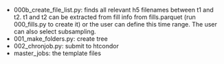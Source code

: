 - 000b_create_file_list.py: finds all relevant h5 filenames between t1 and t2. t1 and t2 can be extracted from fill info from fills.parquet (run 000_fills.py to create it) or the user can define this time range. The user can also select subsampling.
- 001_make_folders.py: create tree
- 002_chronjob.py: submit to htcondor
- master_jobs: the template files

